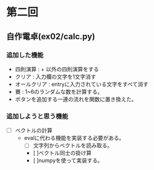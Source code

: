 # 第二回
## 自作電卓(ex02/calc.py)

### 追加した機能

- 四則演算 : + 以外の四則演算をする
- クリア : 入力欄の文字を1文字消す
- オールクリア : entryに入力されている文字をすべて消す
- 賽 : 1~6のランダムな数を計算する。
- ボタンを追加する一連の流れを関数に置き換えた。

### 追加しようと思う機能
- [ ] ベクトルの計算
  - evalに代わる機能を実装する必要がある。
    - [ ] 文字列からベクトルを読み取る。
    - [ ]ベクトル同士の掛け算
    - [ ]numpyを使って実装する。
